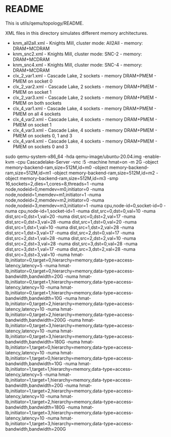 # README

This is utils/qemu/topology/README.

XML files in this directory simulates different memory architectures.

- knm_all2all.xml - Knights Mill, cluster mode: All2All - memory: DRAM+MCDRAM
- knm_snc2.xml - Knights Mill, cluster mode: SNC-2 - memory: DRAM+MCDRAM
- knm_snc4.xml - Knights Mill, cluster mode: SNC-4 - memory: DRAM+MCDRAM
- clx_2_var1.xml - Cascade Lake, 2 sockets - memory DRAM+PMEM - PMEM on socket 0
- clx_2_var2.xml - Cascade Lake, 2 sockets - memory DRAM+PMEM - PMEM on socket 1
- clx_2_var3.xml - Cascade Lake, 2 sockets - memory DRAM+PMEM - PMEM on both sockets
- clx_4_var1.xml - Cascade Lake, 4 sockets - memory DRAM+PMEM - PMEM on all 4 sockets
- clx_4_var2.xml - Cascade Lake, 4 sockets - memory DRAM+PMEM - PMEM on socket 1
- clx_4_var3.xml - Cascade Lake, 4 sockets - memory DRAM+PMEM - PMEM on sockets 0, 1 and 3
- clx_4_var4.xml - Cascade Lake, 4 sockets - memory DRAM+PMEM - PMEM on sockets 0 and 3




sudo qemu-system-x86_64 -hda qemu-image/ubuntu-20.04.img -enable-kvm -cpu Cascadelake-Server -vnc :5 -machine hmat=on -m 2G -object memory-backend-ram,size=512M,id=m0 -object memory-backend-ram,size=512M,id=m1 -object memory-backend-ram,size=512M,id=m2 -object memory-backend-ram,size=512M,id=m3 -smp 16,sockets=2,dies=1,cores=8,threads=1 -numa node,nodeid=0,memdev=m0,initiator=0 -numa node,nodeid=1,memdev=m1,initiator=1 -numa node,nodeid=2,memdev=m2,initiator=0 -numa node,nodeid=3,memdev=m3,initiator=1 -numa cpu,node-id=0,socket-id=0 -numa cpu,node-id=1,socket-id=1 -numa dist,src=0,dst=0,val=10 -numa dist,src=0,dst=1,val=20 -numa dist,src=0,dst=2,val=17 -numa dist,src=0,dst=3,val=28 -numa dist,src=1,dst=0,val=20 -numa dist,src=1,dst=1,val=10 -numa dist,src=1,dst=2,val=28 -numa dist,src=1,dst=3,val=17 -numa dist,src=2,dst=0,val=17 -numa dist,src=2,dst=1,val=28 -numa dist,src=2,dst=2,val=10 -numa dist,src=2,dst=3,val=28 -numa dist,src=3,dst=0,val=28 -numa dist,src=3,dst=1,val=17 -numa dist,src=3,dst=2,val=28 -numa dist,src=3,dst=3,val=10 -numa hmat-lb,initiator=0,target=0,hierarchy=memory,data-type=access-latency,latency=5 -numa hmat-lb,initiator=0,target=0,hierarchy=memory,data-type=access-bandwidth,bandwidth=20G -numa hmat-lb,initiator=0,target=1,hierarchy=memory,data-type=access-latency,latency=10 -numa hmat-lb,initiator=0,target=1,hierarchy=memory,data-type=access-bandwidth,bandwidth=10G -numa hmat-lb,initiator=0,target=2,hierarchy=memory,data-type=access-latency,latency=10 -numa hmat-lb,initiator=0,target=2,hierarchy=memory,data-type=access-bandwidth,bandwidth=200G -numa hmat-lb,initiator=0,target=3,hierarchy=memory,data-type=access-latency,latency=10 -numa hmat-lb,initiator=0,target=3,hierarchy=memory,data-type=access-bandwidth,bandwidth=180G -numa hmat-lb,initiator=1,target=0,hierarchy=memory,data-type=access-latency,latency=10 -numa hmat-lb,initiator=1,target=0,hierarchy=memory,data-type=access-bandwidth,bandwidth=10G -numa hmat-lb,initiator=1,target=1,hierarchy=memory,data-type=access-latency,latency=5 -numa hmat-lb,initiator=1,target=1,hierarchy=memory,data-type=access-bandwidth,bandwidth=20G -numa hmat-lb,initiator=1,target=2,hierarchy=memory,data-type=access-latency,latency=10 -numa hmat-lb,initiator=1,target=2,hierarchy=memory,data-type=access-bandwidth,bandwidth=180G -numa hmat-lb,initiator=1,target=3,hierarchy=memory,data-type=access-latency,latency=10 -numa hmat-lb,initiator=1,target=3,hierarchy=memory,data-type=access-bandwidth,bandwidth=200G
